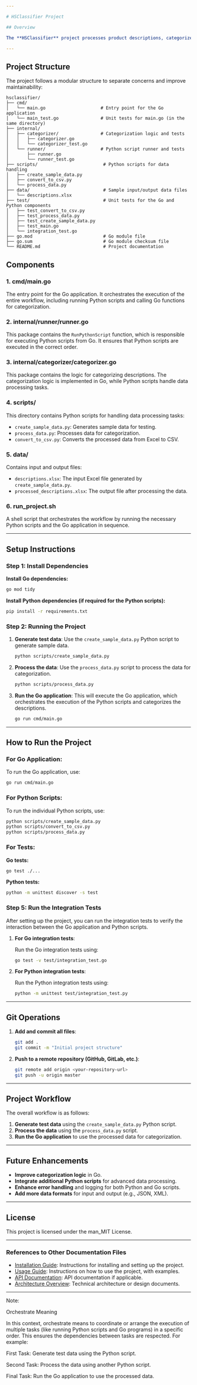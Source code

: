```yaml
---

# HSClassifier Project

## Overview

The **HSClassifier** project processes product descriptions, categorizes them, and maps them to appropriate **HS codes**. It leverages both Go and Python scripts for different tasks: generating test data, processing Excel files, converting data formats, and categorizing descriptions. The goal is to demonstrate how Go and Python can work together in a data processing pipeline.

---
```


## Project Structure

The project follows a modular structure to separate concerns and improve maintainability:

```
hsclassifier/
├── cmd/
│   └── main.go                     # Entry point for the Go application
│   └── main_test.go                # Unit tests for main.go (in the same directory)
├── internal/
│   ├── categorizer/                # Categorization logic and tests
│   │   ├── categorizer.go
│   │   └── categorizer_test.go
│   └── runner/                     # Python script runner and tests
│       ├── runner.go
│       └── runner_test.go
├── scripts/                         # Python scripts for data handling
│   ├── create_sample_data.py
│   ├── convert_to_csv.py
│   └── process_data.py
├── data/                            # Sample input/output data files
│   └── descriptions.xlsx
├── test/                            # Unit tests for the Go and Python components
│   ├── test_convert_to_csv.py
│   ├── test_process_data.py
│   ├── test_create_sample_data.py
│   ├── test_main.go
│   └── integration_test.go
├── go.mod                           # Go module file
├── go.sum                           # Go module checksum file
└── README.md                        # Project documentation
```

## Components

### 1. **cmd/main.go**

The entry point for the Go application. It orchestrates the execution of the entire workflow, including running Python scripts and calling Go functions for categorization.

### 2. **internal/runner/runner.go**

This package contains the `RunPythonScript` function, which is responsible for executing Python scripts from Go. It ensures that Python scripts are executed in the correct order.

### 3. **internal/categorizer/categorizer.go**

This package contains the logic for categorizing descriptions. The categorization logic is implemented in Go, while Python scripts handle data processing tasks.

### 4. **scripts/**

This directory contains Python scripts for handling data processing tasks:

- `create_sample_data.py`: Generates sample data for testing.
- `process_data.py`: Processes data for categorization.
- `convert_to_csv.py`: Converts the processed data from Excel to CSV.

### 5. **data/**

Contains input and output files:

- `descriptions.xlsx`: The input Excel file generated by `create_sample_data.py`.
- `processed_descriptions.xlsx`: The output file after processing the data.

### 6. **run_project.sh**

A shell script that orchestrates the workflow by running the necessary Python scripts and the Go application in sequence.

---

## Setup Instructions

### Step 1: Install Dependencies

**Install Go dependencies:**

```bash
go mod tidy
```

**Install Python dependencies (if required for the Python scripts):**

```bash
pip install -r requirements.txt
```

### Step 2: Running the Project

1. **Generate test data**: Use the `create_sample_data.py` Python script to generate sample data.

   ```bash
   python scripts/create_sample_data.py
   ```
2. **Process the data**: Use the `process_data.py` script to process the data for categorization.

   ```bash
   python scripts/process_data.py
   ```
3. **Run the Go application**: This will execute the Go application, which orchestrates the execution of the Python scripts and categorizes the descriptions.

   ```bash
   go run cmd/main.go
   ```

---

## How to Run the Project

### For Go Application:

To run the Go application, use:

```bash
go run cmd/main.go
```

### For Python Scripts:

To run the individual Python scripts, use:

```bash
python scripts/create_sample_data.py
python scripts/convert_to_csv.py
python scripts/process_data.py
```

### For Tests:

**Go tests:**

```bash
go test ./...
```

**Python tests:**

```bash
python -m unittest discover -s test
```

### Step 5: Run the Integration Tests

After setting up the project, you can run the integration tests to verify the interaction between the Go application and Python scripts.

1. **For Go integration tests**:

   Run the Go integration tests using:

   ```bash
   go test -v test/integration_test.go
   ```
2. **For Python integration tests**:

   Run the Python integration tests using:

   ```bash
   python -m unittest test/integration_test.py
   ```

---

## Git Operations

1. **Add and commit all files**:

   ```bash
   git add .
   git commit -m "Initial project structure"
   ```
2. **Push to a remote repository (GitHub, GitLab, etc.)**:

   ```bash
   git remote add origin <your-repository-url>
   git push -u origin master
   ```

---

## Project Workflow

The overall workflow is as follows:

1. **Generate test data** using the `create_sample_data.py` Python script.
2. **Process the data** using the `process_data.py` script.
3. **Run the Go application** to use the processed data for categorization.

---

## Future Enhancements

- **Improve categorization logic** in Go.
- **Integrate additional Python scripts** for advanced data processing.
- **Enhance error handling** and logging for both Python and Go scripts.
- **Add more data formats** for input and output (e.g., JSON, XML).

---

## License

This project is licensed under the man_MIT License.

---

### References to Other Documentation Files

- [Installation Guide](docs/installation.md): Instructions for installing and setting up the project.
- [Usage Guide](docs/usage.md): Instructions on how to use the project, with examples.
- [API Documentation](docs/api-reference.md): API documentation if applicable.
- [Architecture Overview](docs/architecture.md): Technical architecture or design documents.

---


Note:

Orchestrate Meaning

In this context, orchestrate means to coordinate or arrange the execution of multiple tasks (like running Python scripts and Go programs) in a specific order. This ensures the dependencies between tasks are respected. For example:

First Task: Generate test data using the Python script.

Second Task: Process the data using another Python script.

Final Task: Run the Go application to use the processed data.
